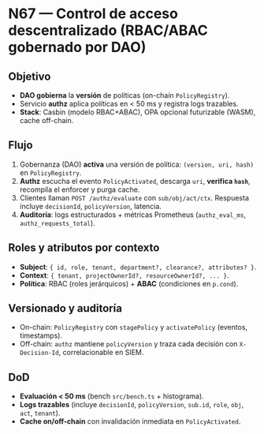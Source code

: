 # N67 — Control de acceso descentralizado (RBAC/ABAC gobernado por DAO)

## Objetivo
- **DAO gobierna** la **versión** de políticas (on-chain `PolicyRegistry`).
- Servicio **authz** aplica políticas en < 50 ms y registra logs trazables.
- **Stack**: Casbin (modelo RBAC+ABAC), OPA opcional futurizable (WASM), cache off-chain.

## Flujo
1. Gobernanza (DAO) **activa** una versión de política: `(version, uri, hash)` en `PolicyRegistry`.
2. **Authz** escucha el evento `PolicyActivated`, descarga `uri`, **verifica `hash`**, recompila el enforcer y purga cache.
3. Clientes llaman `POST /authz/evaluate` con `sub/obj/act/ctx`. Respuesta incluye `decisionId`, `policyVersion`, latencia.
4. **Auditoría**: logs estructurados + métricas Prometheus (`authz_eval_ms`, `authz_requests_total`).

## Roles y atributos por contexto
- **Subject**: `{ id, role, tenant, department?, clearance?, attributes? }`.
- **Context**: `{ tenant, projectOwnerId?, resourceOwnerId?, ... }`.
- **Política**: RBAC (roles jerárquicos) + **ABAC** (condiciones en `p.cond`).

## Versionado y auditoría
- On-chain: `PolicyRegistry` con `stagePolicy` y `activatePolicy` (eventos, timestamps).
- Off-chain: `authz` mantiene `policyVersion` y traza cada decisión con `X-Decision-Id`, correlacionable en SIEM.

## DoD
- **Evaluación < 50 ms** (bench `src/bench.ts` + histograma).
- **Logs trazables** (incluye `decisionId`, `policyVersion`, `sub.id`, `role`, `obj`, `act`, `tenant`).
- **Cache on/off-chain** con invalidación inmediata en `PolicyActivated`.


